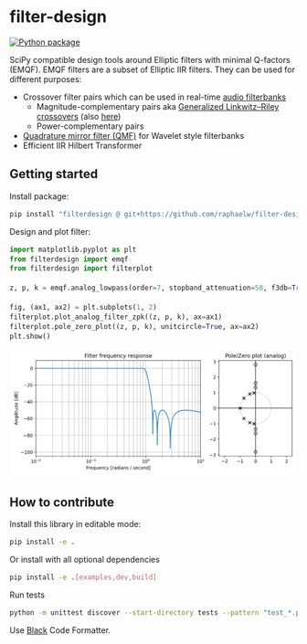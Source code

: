 # filter-design

[![Python package](https://github.com/raphaelw/emqf-filter-design/actions/workflows/python-package.yml/badge.svg)](https://github.com/raphaelw/emqf-filter-design/actions/workflows/python-package.yml)

SciPy compatible design tools around Elliptic filters with minimal Q-factors (EMQF). EMQF filters are a subset of Elliptic IIR filters. They can be used for different purposes:
- Crossover filter pairs which can be used in real-time [audio filterbanks](https://doi.org/10.1109/78.469858)
    - Magnitude-complementary pairs aka [Generalized Linkwitz–Riley crossovers](https://www.native-instruments.com/fileadmin/ni_media/downloads/pdf/VAFilterDesign_2.1.0.pdf) (also [here](https://www.researchgate.net/profile/Ljiljana-Milic/publication/224633975_Magnitude_Complementary_Digital_Filter_Pairs_as_Loudspeaker_Crossovers/links/559fe43908ae5ab90245a34a/Magnitude-Complementary-Digital-Filter-Pairs-as-Loudspeaker-Crossovers.pdf))
    - Power-complementary pairs
- [Quadrature mirror filter (QMF)](https://en.wikipedia.org/wiki/Quadrature_mirror_filter) for Wavelet style filterbanks
- Efficient IIR Hilbert Transformer

## Getting started

Install package:

```sh
pip install "filterdesign @ git+https://github.com/raphaelw/filter-design.git"
```

Design and plot filter:

```python
import matplotlib.pyplot as plt
from filterdesign import emqf
from filterdesign import filterplot

z, p, k = emqf.analog_lowpass(order=7, stopband_attenuation=50, f3db=True)

fig, (ax1, ax2) = plt.subplots(1, 2)
filterplot.plot_analog_filter_zpk((z, p, k), ax=ax1)
filterplot.pole_zero_plot((z, p, k), unitcircle=True, ax=ax2)
plt.show()
```

![Frequency and pole/zero plot](./examples/img/emqf_freq_zpk.png)

## How to contribute

Install this library in editable mode:

```sh
pip install -e .
```

Or install with all optional dependencies
```sh
pip install -e .[examples,dev,build]
```

Run tests

```sh
python -m unittest discover --start-directory tests --pattern "test_*.py" --verbose
```

Use [Black](https://github.com/psf/black) Code Formatter.
